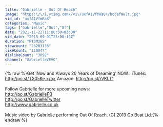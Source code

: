 ```yaml
---
title: "Gabrielle - Out Of Reach"
image: "https:\/\/i.ytimg.com\/vi\/uxfAIVfmRa8\/hqdefault.jpg"
vid_id: "uxfAIVfmRa8"
categories: "Music"
tags: ["Gabrielle","Out","Of"]
date: "2021-11-22T11:06:50+03:00"
vid_date: "2013-09-01T23:00:16Z"
duration: "PT3M26S"
viewcount: "23203136"
likeCount: "110847"
dislikeCount: "3892"
channel: "GabrielleVEVO"
---
```

{% raw %}Get ‘Now and Always 20 Years of Dreaming’ NOW : iTunes: <a rel="nofollow" target="blank" href="http://po.st/TX05Ke,">http://po.st/TX05Ke,</a> Amazon: <a rel="nofollow" target="blank" href="http://po.st/rVKLT1">http://po.st/rVKLT1</a><br /><br />Follow Gabrielle for more upcoming news: <br /><a rel="nofollow" target="blank" href="http://po.st/GabrielleFB">http://po.st/GabrielleFB</a><br /><a rel="nofollow" target="blank" href="http://po.st/GabrielleTwitter">http://po.st/GabrielleTwitter</a> <br /><a rel="nofollow" target="blank" href="http://www.gabrielle.co.uk">http://www.gabrielle.co.uk</a><br /><br />Music video by Gabrielle performing Out Of Reach. (C) 2013 Go Beat Ltd.{% endraw %}
